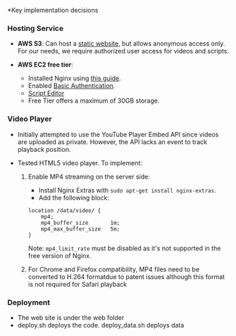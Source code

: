 *Key implementation decisions

### Hosting Service

- **AWS S3**: Can host a [static website](https://docs.aws.amazon.com/AmazonS3/latest/userguide/HostingWebsiteOnS3Setup.html), but allows anonymous access only. For our needs, we require authorized user access for videos and scripts.
  
- **AWS EC2 free tier**:
  - Installed Nginx using [this guide](https://www.digitalocean.com/community/tutorials/how-to-install-nginx-on-ubuntu-20-04).
  - Enabled [Basic Authentication](https://www.digitalocean.com/community/tutorials/how-to-set-up-password-authentication-with-nginx-on-ubuntu-22-04).
  - [Script Editor](http://ec2-3-17-77-104.us-east-2.compute.amazonaws.com)  
  - Free Tier offers a maximum of 30GB storage.

### Video Player

- Initially attempted to use the YouTube Player Embed API since videos are uploaded as private. However, the API lacks an event to track playback position.
  
- Tested HTML5 video player. To implement:
  1. Enable MP4 streaming on the server side:
     - Install Nginx Extras with `sudo apt-get install nginx-extras`.
     - Add the following block:
     ```nginx
     location /data/video/ {
         mp4;
         mp4_buffer_size       1m;
         mp4_max_buffer_size   5m;
     }
     ```
     Note: `mp4_limit_rate` must be disabled as it's not supported in the free version of Nginx.
  
  2. For Chrome and Firefox compatibility, MP4 files need to be converted to H.264 formatdue to patent issues although this format is not required for Safari playback 

### Deployment
- The web site is under the web folder
- deploy.sh deploys the code. deploy_data.sh deploys data
